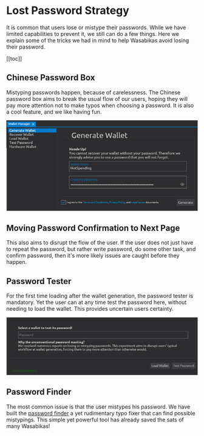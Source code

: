 # Lost Password Strategy

It is common that users lose or mistype their passwords.
While we have limited capabilities to prevent it, we still can do a few things.
Here we explain some of the tricks we had in mind to help Wasabikas avoid losing their password.

[[toc]]

## Chinese Password Box

Mistyping passwords happen, because of carelessness.
The Chinese password box aims to break the usual flow of our users, hoping they will pay more attention not to make typos when choosing a password.
It is also a cool feature, and we like having fun.

![](/WalletManagerGenerateWallet.png)

## Moving Password Confirmation to Next Page

This also aims to disrupt the flow of the user.
If the user does not just have to repeat the password, but rather write password, do some other task, and confirm password, then it's more likely issues are caught before they happen.

## Password Tester

For the first time loading after the wallet generation, the password tester is mandatory.
Yet the user can at any time test the password here, without needing to load the wallet.
This provides uncertain users certainty.

![](/TestPassword.png)

## Password Finder

The most common issue is that the user mistypes his password.
We have built the [password finder](/using-wasabi/PasswordFinder.md) a yet rudimentary typo fixer that can find possible mistypings.
This simple yet powerful tool has already saved the sats of many Wasabikas!
